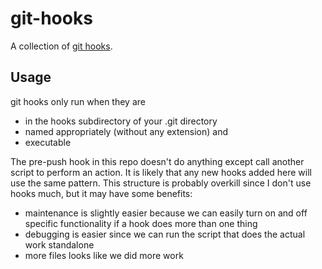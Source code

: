 # git-hooks
A collection of [git hooks](https://git-scm.com/book/en/v2/Customizing-Git-Git-Hooks).

## Usage
git hooks only run when they are
- in the hooks subdirectory of your .git directory
- named appropriately (without any extension) and
- executable

The pre-push hook in this repo doesn't do anything except call another script
to perform an action. It is likely that any new hooks added here will use the
same pattern. This structure is probably overkill since I don't use hooks much,
but it may have some benefits:
- maintenance is slightly easier because we can easily turn on and off specific
  functionality if a hook does more than one thing
- debugging is easier since we can run the script that does the actual work
  standalone
- more files looks like we did more work
